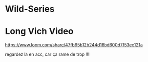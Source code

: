 # Wild-Series

<h1> Long Vich Video </h1>

https://www.loom.com/share/47fb65b12b244d18bd600d7f53ec121a

regardez la en acc, car ça rame de trop !!!
